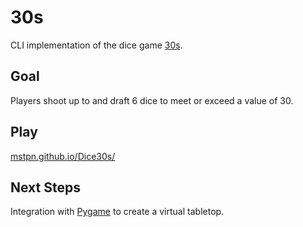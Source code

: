 # 30s
CLI implementation of the dice game [30s](https://boardgamegeek.com/boardgame/268922/30s).

## Goal
Players shoot up to and draft 6 dice to meet or exceed a value of 30.

## Play
[mstpn.github.io/Dice30s/](mstpn.github.io/Dice30s/)

## Next Steps
Integration with [Pygame](https://www.pygame.org/news) to create a virtual tabletop.
